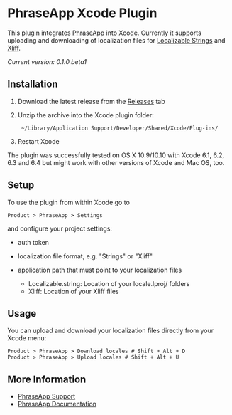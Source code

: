 # PhraseApp Xcode Plugin

This plugin integrates [PhraseApp](https://phraseapp.com/) into Xcode. Currently it supports uploading and downloading of localization files for [Localizable Strings](http://docs.phraseapp.com/guides/formats/ios-localizable-strings/) and [Xliff](http://docs.phraseapp.com/guides/formats/xliff/).

*Current version: 0.1.0.beta1*

## Installation

1. Download the latest release from the [Releases](https://github.com/phrase/PhraseAppXcode/releases) tab
2. Unzip the archive into the Xcode plugin folder:

        ~/Library/Application Support/Developer/Shared/Xcode/Plug-ins/

3. Restart Xcode

The plugin was successfully tested on OS X 10.9/10.10 with Xcode 6.1, 6.2, 6.3 and 6.4 but might work with other versions of Xcode and Mac OS, too.

## Setup

To use the plugin from within Xcode go to

    Product > PhraseApp > Settings

and configure your project settings:

* auth token
* localization file format, e.g. "Strings" or "Xliff"
* application path that must point to your localization files

	* Localizable.string: Location of your locale.lproj/ folders
    * Xliff: Location of your Xliff files

## Usage

You can upload and download your localization files directly from your Xcode menu:

    Product > PhraseApp > Download locales # Shift + Alt + D
    Product > PhraseApp > Upload locales # Shift + Alt + U

## More Information

* [PhraseApp Support](https://phraseapp.com/contact)
* [PhraseApp Documentation](http://docs.phraseapp.com/)
